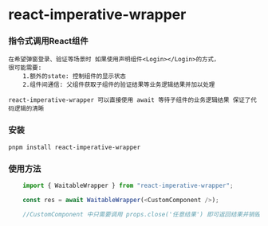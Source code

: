 # react-imperative-wrapper

### 指令式调用React组件
    在希望弹窗登录、验证等场景时 如果使用声明组件<Login></Login>的方式，
    很可能需要:
        1.额外的state: 控制组件的显示状态 
        2.组件间通信: 父组件获取子组件的验证结果等业务逻辑结果并加以处理

    react-imperative-wrapper 可以直接使用 await 等待子组件的业务逻辑结果 保证了代码逻辑的清晰

### 安装
    pnpm install react-imperative-wrapper
### 使用方法
```typescript
    import { WaitableWrapper } from "react-imperative-wrapper";

    const res = await WaitableWrapper(<CustomComponent />);

    //CustomComponent 中只需要调用 props.close('任意结果') 即可返回结果并销毁

```